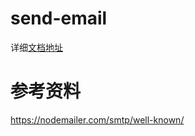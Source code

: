 # send-email 
详细[文档地址](http://serverless-cd.cn/docs/user-guide/plugins/send-email)


# 参考资料
https://nodemailer.com/smtp/well-known/
